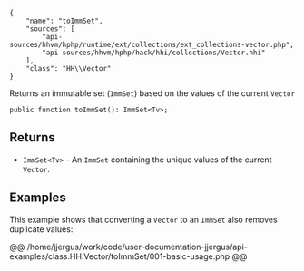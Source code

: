 ``` yamlmeta
{
    "name": "toImmSet",
    "sources": [
        "api-sources/hhvm/hphp/runtime/ext/collections/ext_collections-vector.php",
        "api-sources/hhvm/hphp/hack/hhi/collections/Vector.hhi"
    ],
    "class": "HH\\Vector"
}
```




Returns an immutable set (` ImmSet `) based on the values of the current
`` Vector ``




``` Hack
public function toImmSet(): ImmSet<Tv>;
```




## Returns




+ ` ImmSet<Tv> ` - An `` ImmSet `` containing the unique values of the current ``` Vector ```.




## Examples




This example shows that converting a ` Vector ` to an `` ImmSet `` also removes duplicate values:







@@ /home/jjergus/work/code/user-documentation-jjergus/api-examples/class.HH.Vector/toImmSet/001-basic-usage.php @@
<!-- HHAPIDOC -->
